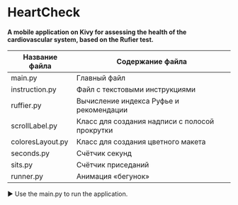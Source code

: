 # HeartCheck
**A mobile application on Kivy for assessing the health of the cardiovascular system, based on the Rufier test.**

Название файла   | Содержание файла
-----------------|-------------------
main.py          |Главный файл
instruction.py   |Файл с текстовыми инструкциями
ruffier.py       |Вычисление индекса Руфье и рекомендации
scrollLabel.py   |Класс для создания надписи с полосой прокрутки
coloresLayout.py |Класс для создания цветного макета
seconds.py       |Счётчик секунд
sits.py          |Счётчик приседаний
runner.py        |Анимация «бегунок»

:arrow_forward: Use the main.py to run the application.
